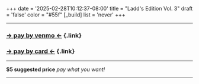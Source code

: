 +++
date = '2025-02-28T10:12:37-08:00'
title = "Ladd's Edition Vol. 3"
draft = 'false'
color = "#55f"
[_build]
  list = 'never'
+++

---
### [&rarr; pay by venmo &larr;](https://venmo.com/?txn=pay&audience=private&recipients=everything-matters&amount=5&note=Ladd%27s%20Vol.%203 "venmo payment link") {.link}
### [&rarr; pay by card &larr;](https://buy.stripe.com/00g8y49gqbvc3K0dQU "stripe card payment link") {.link}

---

**$5 suggested price**
*pay what you want!*

---
